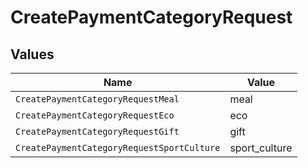 # CreatePaymentCategoryRequest


## Values

| Name                                       | Value                                      |
| ------------------------------------------ | ------------------------------------------ |
| `CreatePaymentCategoryRequestMeal`         | meal                                       |
| `CreatePaymentCategoryRequestEco`          | eco                                        |
| `CreatePaymentCategoryRequestGift`         | gift                                       |
| `CreatePaymentCategoryRequestSportCulture` | sport_culture                              |